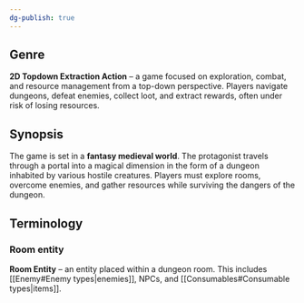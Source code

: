 ```yaml
---
dg-publish: true
---
```

## Genre
**2D Topdown Extraction Action** – a game focused on exploration, combat, and resource management from a top-down perspective. Players navigate dungeons, defeat enemies, collect loot, and extract rewards, often under risk of losing resources.
## Synopsis
The game is set in a **fantasy medieval world**. The protagonist travels through a portal into a magical dimension in the form of a dungeon inhabited by various hostile creatures. Players must explore rooms, overcome enemies, and gather resources while surviving the dangers of the dungeon.

## Terminology
### Room entity
**Room Entity** – an entity placed within a dungeon room. This includes [[Enemy#Enemy types|enemies]], NPCs, and [[Consumables#Consumable types|items]].